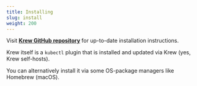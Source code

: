 ```yaml
---
title: Installing
slug: install
weight: 200
---
```


Visit [**Krew GitHub repository**][readme] for up-to-date installation instructions.

Krew itself is a `kubectl` plugin that is installed and updated via Krew (yes,
Krew self-hosts).

You can alternatively install it via some
OS-package managers like Homebrew (macOS).

[readme]: http://sigs.k8s.io/krew/README.md
